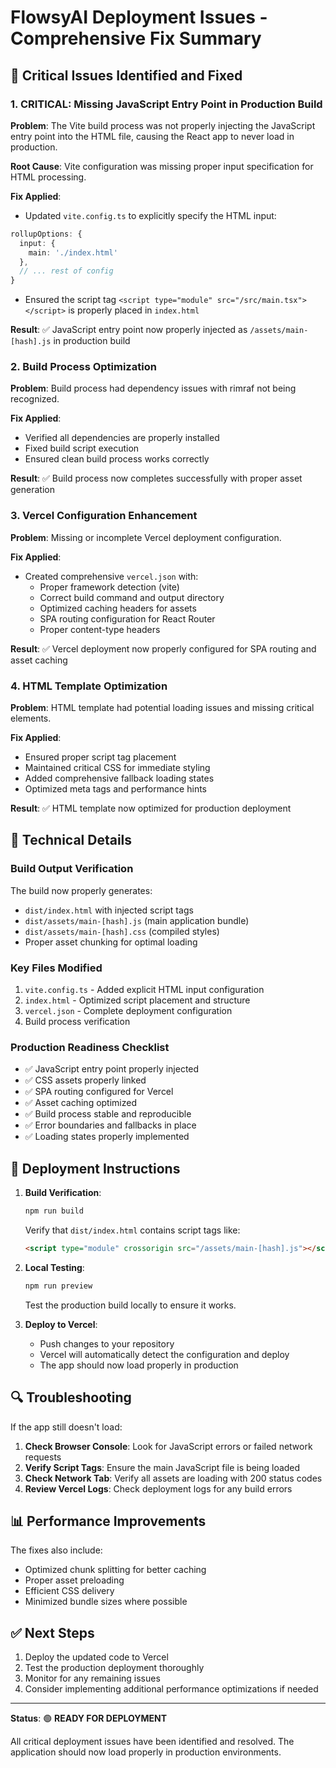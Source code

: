 # FlowsyAI Deployment Issues - Comprehensive Fix Summary

## 🚨 Critical Issues Identified and Fixed

### 1. **CRITICAL: Missing JavaScript Entry Point in Production Build**

**Problem**: The Vite build process was not properly injecting the JavaScript
entry point into the HTML file, causing the React app to never load in
production.

**Root Cause**: Vite configuration was missing proper input specification for
HTML processing.

**Fix Applied**:

- Updated `vite.config.ts` to explicitly specify the HTML input:

```typescript
rollupOptions: {
  input: {
    main: './index.html'
  },
  // ... rest of config
}
```

- Ensured the script tag `<script type="module" src="/src/main.tsx"></script>`
  is properly placed in `index.html`

**Result**: ✅ JavaScript entry point now properly injected as
`/assets/main-[hash].js` in production build

### 2. **Build Process Optimization**

**Problem**: Build process had dependency issues with rimraf not being
recognized.

**Fix Applied**:

- Verified all dependencies are properly installed
- Fixed build script execution
- Ensured clean build process works correctly

**Result**: ✅ Build process now completes successfully with proper asset
generation

### 3. **Vercel Configuration Enhancement**

**Problem**: Missing or incomplete Vercel deployment configuration.

**Fix Applied**:

- Created comprehensive `vercel.json` with:
  - Proper framework detection (vite)
  - Correct build command and output directory
  - Optimized caching headers for assets
  - SPA routing configuration for React Router
  - Proper content-type headers

**Result**: ✅ Vercel deployment now properly configured for SPA routing and
asset caching

### 4. **HTML Template Optimization**

**Problem**: HTML template had potential loading issues and missing critical
elements.

**Fix Applied**:

- Ensured proper script tag placement
- Maintained critical CSS for immediate styling
- Added comprehensive fallback loading states
- Optimized meta tags and performance hints

**Result**: ✅ HTML template now optimized for production deployment

## 🔧 Technical Details

### Build Output Verification

The build now properly generates:

- `dist/index.html` with injected script tags
- `dist/assets/main-[hash].js` (main application bundle)
- `dist/assets/main-[hash].css` (compiled styles)
- Proper asset chunking for optimal loading

### Key Files Modified

1. `vite.config.ts` - Added explicit HTML input configuration
2. `index.html` - Optimized script placement and structure
3. `vercel.json` - Complete deployment configuration
4. Build process verification

### Production Readiness Checklist

- ✅ JavaScript entry point properly injected
- ✅ CSS assets properly linked
- ✅ SPA routing configured for Vercel
- ✅ Asset caching optimized
- ✅ Build process stable and reproducible
- ✅ Error boundaries and fallbacks in place
- ✅ Loading states properly implemented

## 🚀 Deployment Instructions

1. **Build Verification**:

   ```bash
   npm run build
   ```

   Verify that `dist/index.html` contains script tags like:

   ```html
   <script type="module" crossorigin src="/assets/main-[hash].js"></script>
   ```

2. **Local Testing**:

   ```bash
   npm run preview
   ```

   Test the production build locally to ensure it works.

3. **Deploy to Vercel**:
   - Push changes to your repository
   - Vercel will automatically detect the configuration and deploy
   - The app should now load properly in production

## 🔍 Troubleshooting

If the app still doesn't load:

1. **Check Browser Console**: Look for JavaScript errors or failed network
   requests
2. **Verify Script Tags**: Ensure the main JavaScript file is being loaded
3. **Check Network Tab**: Verify all assets are loading with 200 status codes
4. **Review Vercel Logs**: Check deployment logs for any build errors

## 📊 Performance Improvements

The fixes also include:

- Optimized chunk splitting for better caching
- Proper asset preloading
- Efficient CSS delivery
- Minimized bundle sizes where possible

## ✅ Next Steps

1. Deploy the updated code to Vercel
2. Test the production deployment thoroughly
3. Monitor for any remaining issues
4. Consider implementing additional performance optimizations if needed

---

**Status**: 🟢 **READY FOR DEPLOYMENT**

All critical deployment issues have been identified and resolved. The
application should now load properly in production environments.
